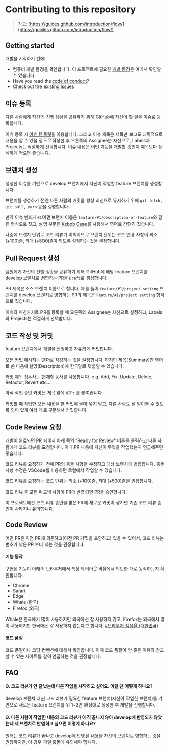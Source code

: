 # Contributing to this repository

> 참고: [https://guides.github.com/introduction/flow/](https://guides.github.com/introduction/flow/)

## Getting started

개발을 시작하기 전에

- 컴퓨터 개발 환경을 확인합니다. 이 프로젝트에 필요한 [개발 환경](README.md)은 여기서 확인할 수 있습니다.
- Have you read the [code of conduct](CODE_OF_CONDUCT.md)?
- Check out the [existing issues](https://github.com/teamsindy20/capstone-frontend/issues)

## 이슈 등록

다른 사람에게 자신의 진행 상황을 공유하기 위해 GitHub에 자신이 할 일을 이슈로 등록합니다.

이슈 등록 시 [이슈 템플릿](https://github.com/teamsindy20/capstone-frontend/issues/new/choose)을 이용합니다. 그리고 이슈 제목은 제목만 보고도 대략적으로 내용을 알 수 있을 정도로 작성한 후 오른쪽의 Assignee는 자신으로, Labels과 Projects는 적절하게 선택합니다. 이슈 내용은 어떤 기능을 개발할 것인지 제목보다 상세하게 적으면 좋습니다.

## 브랜치 생성

생성한 이슈를 기반으로 develop 브랜치에서 자신이 작업할 feature 브랜치를 생성합니다.

브랜치를 생성하기 전엔 다른 사람의 커밋을 항상 최신으로 유지하기 위해 `git fetch, git pull, yarn` 등을 실행합니다.

만약 이슈 번호가 `#1`이면 브랜치 이름은 `feature/#1/description-of-feature`와 같은 형식으로 짓고, 설명 부분은 [Kebob Case](https://en.wiktionary.org/wiki/kebab_case)를 사용해서 영어로 간단히 짓습니다.

나중에 브랜치 단위로 코드 리뷰가 이뤄지므로 브랜치 단위는 코드 변경 사항이 최소 (+100)줄, 최대 (+500)줄이 되도록 설정하는 것을 권장합니다.

## Pull Request 생성

팀원에게 자신의 진행 상황을 공유하기 위해 GitHub에 해당 feature 브랜치를 develop 브랜치로 병합하는 PR을 `Draft`로 생성합니다.

PR 제목은 소스 브랜치 이름으로 합니다. 예를 들어 `feature/#1/project-setting` 브랜치를 develop 브랜치로 병합하는 PR의 제목은 `Feature/#1/project setting` 형식으로 짓습니다.

이슈와 마찬가지로 PR를 등록할 때 오른쪽의 Assignee는 자신으로 설정하고, Labels와 Projects는 적절하게 선택합니다.

## 코드 작성 및 커밋

feature 브랜치에서 개발을 진행하고 자유롭게 커밋합니다.

모든 커밋 메시지는 영어로 작성하는 것을 권장합니다. 하지만 제목(Summary)만 영어로 쓴 다음에 설명(Description)에 한국말로 덧붙일 수 있습니다.

커밋 제목 접두사는 현재형 동사를 사용합니다. e.g. Add, Fix, Update, Delete, Refactor, Revert etc...

아직 작업 중인 커밋은 제목 앞에 `WIP:` 를 붙여줍니다.

커밋할 때 작업한 모든 내용을 한 커밋에 몰아 넣지 말고, 다른 사람도 잘 알아볼 수 있도록 의미 있게 여러 개로 구분해서 커밋합니다.

## Code Review 요청

개발이 완료되면 PR 페이지 아래 쪽의 "Ready for Review" 버튼을 클릭하고 다른 사람에게 코드 리뷰를 요청합니다. 이때 PR 내용에 자신이 무엇을 작업했는지 언급해주면 좋습니다.

코드 리뷰를 요청하기 전에 PR의 충돌 사항을 수정하고 대상 브랜치에 병합합니다. 충돌 사항 수정은 VSCode를 이용하면 로컬에서 작업할 수 있습니다.

코드 리뷰를 요청하는 코드 단위는 최소 (+100)줄, 최대 (+500)줄을 권장합니다.

코드 리뷰 후 모든 피드백 사항이 PR에 반영되면 PR을 승인합니다.

이 프로젝트에선 코드 리뷰 승인을 받은 PR에 새로운 커밋이 생기면 기존 코드 리뷰 승인이 사라지니 유의합니다.

## Code Review

어떤 PR은 이전 PR에 의존하고(이전 PR 커밋을 포함하고) 있을 수 있어서, 코드 리뷰는 번호가 낮은 PR 부터 하는 것을 권장합니다.

#### 기능 동작

구현된 기능이 아래의 브라우저에서 특정 레이아웃 비율에서 의도한 대로 동작하는지 확인합니다.

- Chrome
- Safari
- Edge
- Whale (한국)
- Firefox (외국)

Whale은 한국에서 많이 사용하지만 외국에선 잘 사용하지 않고, Firefox는 외국에서 많이 사용하지만 한국에선 잘 사용하지 않는다고 합니다. [#브라우저 점유율 (대한민국)](https://gs.statcounter.com/browser-market-share/all/south-korea)

#### 코드 품질

코드 품질이나 코딩 컨벤션에 대해서 확인합니다. 이때 코드 품질이 안 좋은 이유와 참고할 수 있는 사이트를 같이 언급하는 것을 권장합니다.

## FAQ

#### Q. 코드 리뷰가 안 끝났는데 다른 작업을 시작하고 싶어요. 이럴 땐 어떻게 하나요?

develop 브랜치 대신 코드 리뷰가 필요한 feature 브랜치(자신이 작업한 브랜치)를 기반으로 새로운 feature 브랜치를 위 1~3번 과정대로 생성한 후 개발을 진행합니다.

#### Q. 다른 사람이 작업한 내용의 코드 리뷰가 아직 끝나지 않아 develop에 반영되지 않았는데 제 브랜치로 반영하고 싶으면 어떻게 하나요?

원래는 코드 리뷰가 끝나고 develop에 반영된 내용을 자신의 브랜치로 병합하는 것을 권장하지만, 이 경우 파일 충돌에 유의해야 합니다.
